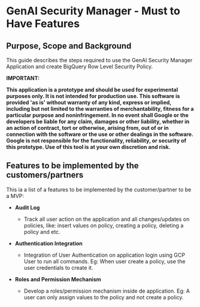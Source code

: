 # **GenAI Security Manager - Must to Have Features**

## **Purpose, Scope and Background**

This guide describes the steps required to use the GenAI Security Manager Application and create BigQuery Row Level Security Policy.

**IMPORTANT:**

**This application is a prototype and should be used for experimental purposes only. It is not intended for production use. This software is provided 'as is' without warranty of any kind, express or implied, including but not limited to the warranties of merchantability, fitness for a particular purpose and noninfringement. In no event shall Google or the developers be liable for any claim, damages or other liability, whether in an action of contract, tort or otherwise, arising from, out of or in connection with the software or the use or other dealings in the software. Google is not responsible for the functionality, reliability, or security of this prototype. Use of this tool is at your own discretion and risk.**

## **Features to be implemented by the customers/partners**

This ia a list of a features to be implemented by the customer/partner to be a MVP:

* **Audit Log**
    * Track all user action on the application and all changes/updates on policies, like: insert values on policy, creating a policy, deleting a policy and etc. 

* **Authentication Integration**
    * Integration of User Authentication on application login using GCP User to run all commands. Eg: When user create a policy, use the user credentials to create it.

* **Roles and Permission Mechanism**
    * Develop a roles/permission mechanism inside de application. Eg: A user can only assign values to the policy and not create a policy.

